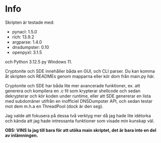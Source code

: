 # Info

Skripten är testade med:
- pynacl: 1.5.0
- rich: 13.9.2
- argparse: 1.4.0
- dnsdumpster: 0.10
- openpyxl: 3.1.5

och Python 3.12.5 py Windows 11.

Cryptonite och SDE innehåller båda en GUI, och CLI parser. Du kan komma åt skripten och READMEs genom mapparna
eller kör dom från main.py här.

Cryptonite och SDE har båda lite mer avancerade funktioner, ex. att generera och kompilera en .c fil som krypterar shellcode och sedan dekrypterar och kör koden under runtime, eller att SDE genererar en lista med subdomäner utifrån en inofficiel DNSDumpster API, och sedan testar mot dem m.h.a en ThreadPool (dock är den seg).

Jag valde att fokusera på dessa två verktyg mer då jag hade lite idétorka och kända att jag hade intressanta funktioner som visade min kunskap väl.


**OBS: VINS la jag till bara för att utöka main skriptet, det är bara inte en del av inlämningen.**

